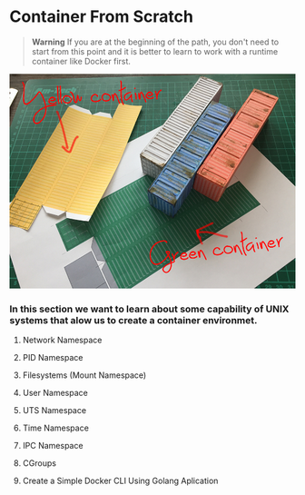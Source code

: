 # Container From Scratch

>__Warning__
> If you are at the beginning of the path, you don't need to start from this point and it is better to learn to work with a runtime container like Docker first.

<img src=https://github.com/arsalanyavari/devops-roadmap/blob/main/src/images/CFS.jpg>

### In this section we want to learn about some capability of UNIX systems that alow us to create a container environmet.

1. Network Namespace

2. PID Namespace

3. Filesystems (Mount Namespace)

4. User Namespace

5. UTS Namespace

6. Time Namespace

7. IPC Namespace

8. CGroups

9. Create a Simple Docker CLI Using Golang Aplication
